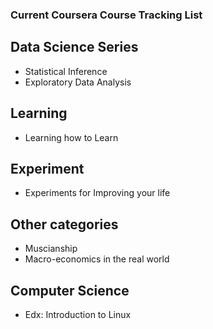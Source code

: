 ### Current Coursera Course Tracking List

## Data Science Series
* Statistical Inference
* Exploratory Data Analysis

## Learning
* Learning how to Learn

## Experiment
* Experiments for Improving your life

## Other categories
* Muscianship
* Macro-economics in the real world

## Computer Science
* Edx: Introduction to Linux